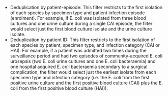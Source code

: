 - Deduplication by patient-episode: This filter restricts to the first isolation of each species by specimen type and patient infection episode (enrolment). For example, if E. coli was isolated from three blood cultures and one urine culture during a single CAI episode, the filter would select just the first blood culture isolate and the urine culture isolate.
- Deduplication by patient ID: This filter restricts to the first isolation of each species by patient, specimen type, and infection category (CAI or HAI). For example, if a patient was admitted two times during the surveillance period and had two episodes of community-acquired E. coli urosepsis (two E. coli urine cultures and one E. coli bacteraemia) and one hospital acquired E. coli bacteraemia secondary to a surgical complication, the filter would select just the earliest isolate  from each specimen type and infection category (i.e. the E. coli from the first positive urine culture and the first positive blood culture (CAI) plus the E. coli from the first positive blood culture (HAI)).